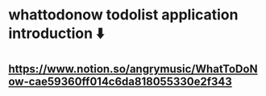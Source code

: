 # whattodonow todolist application    introduction ⬇️
## https://www.notion.so/angrymusic/WhatToDoNow-cae59360ff014c6da818055330e2f343
